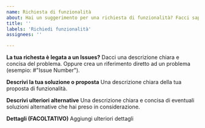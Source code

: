 ```yaml
---
name: Richiesta di funzionalità
about: Hai un suggerimento per una richiesta di funzionalità? Facci sapere!
title: ''
labels: 'Richiedi funzionalità'
assignees: ''

---
```


**La tua richesta è legata a un Issues?**
Dacci una descrizione chiara e concisa del problema. 
Oppure crea un riferimento diretto ad un problema (esempio: #"Issue Number").

**Descrivi la tua soluzione o proposta**
Una descrizione chiara della tua proposta di funzionalità.

**Descrivi ulteriori alternative**
Una descrizione chiara e concisa di eventuali soluzioni alternative che hai preso in considerazione.

**Dettagli (FACOLTATIVO)**
Aggiungi ulteriori dettagli
